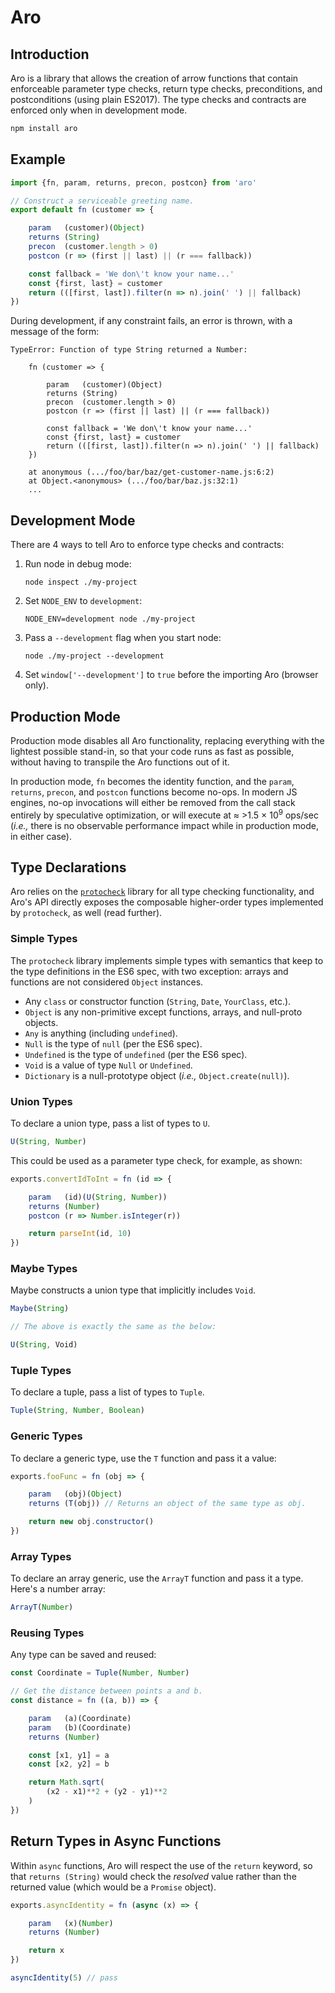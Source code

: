 # Aro
## Introduction
Aro is a library that allows the creation of arrow functions that contain enforceable parameter type checks, return type checks, preconditions, and postconditions (using plain ES2017). The type checks and contracts are enforced only when in development mode.

```sh
npm install aro
```

## Example

```js
import {fn, param, returns, precon, postcon} from 'aro'

// Construct a serviceable greeting name.
export default fn (customer => {

    param   (customer)(Object)
    returns (String)
    precon  (customer.length > 0)
    postcon (r => (first || last) || (r === fallback))

    const fallback = 'We don\'t know your name...'
    const {first, last} = customer
    return (([first, last]).filter(n => n).join(' ') || fallback)
})
```

During development, if any constraint fails, an error is thrown, with a message of the form:

```
TypeError: Function of type String returned a Number:

    fn (customer => {

        param   (customer)(Object)
        returns (String)
        precon  (customer.length > 0)
        postcon (r => (first || last) || (r === fallback))

        const fallback = 'We don\'t know your name...'
        const {first, last} = customer
        return (([first, last]).filter(n => n).join(' ') || fallback)
    })

    at anonymous (.../foo/bar/baz/get-customer-name.js:6:2)
    at Object.<anonymous> (.../foo/bar/baz.js:32:1)
    ...
```

## Development Mode

There are 4 ways to tell Aro to enforce type checks and contracts:

1. Run node in debug mode:
    ```
    node inspect ./my-project
    ```
2. Set `NODE_ENV` to `development`:
    ```
    NODE_ENV=development node ./my-project
    ```
3. Pass a `--development` flag when you start node:
    ```
    node ./my-project --development
    ```
4. Set `window['--development']` to `true` before the importing Aro (browser only).

## Production Mode

Production mode disables all Aro functionality, replacing everything with the lightest possible stand-in, so that your code runs as fast as possible, without having to transpile the Aro functions out of it.

In production mode, `fn` becomes the identity function, and the `param`, `returns`, `precon`, and `postcon` functions become no-ops. In modern JS engines, no-op invocations will either be removed from the call stack entirely by speculative optimization, or will execute at &approx; >1.5 &times; 10<sup>9</sup> ops/sec (*i.e.,* there is no observable performance impact while in production mode, in either case).

## Type Declarations

Aro relies on the [`protocheck`](https://github.com/jeffmcmahan/protocheck) library for all type checking functionality, and Aro's API directly exposes the composable higher-order types implemented by `protocheck`, as well (read further).

### Simple Types

The `protocheck` library implements simple types with semantics that keep to the type definitions in the ES6 spec, with two exception: arrays and functions are not considered `Object` instances.  

* Any `class` or constructor function (`String`, `Date`, `YourClass`, etc.).
* `Object` is any non-primitive except functions, arrays, and null-proto objects. 
* `Any` is anything (including `undefined`).
* `Null` is the type of `null` (per the ES6 spec).
* `Undefined` is the type of `undefined` (per the ES6 spec).
* `Void` is a value of type `Null` or `Undefined`.
* `Dictionary` is a null-prototype object (*i.e.,* `Object.create(null)`).

### Union Types

To declare a union type, pass a list of types to `U`.

```js
U(String, Number)
```

This could be used as a parameter type check, for example, as shown:

```js
exports.convertIdToInt = fn (id => {

    param   (id)(U(String, Number))
    returns (Number)
    postcon (r => Number.isInteger(r))

    return parseInt(id, 10)
})
```

### Maybe Types

Maybe constructs a union type that implicitly includes `Void`.

```js
Maybe(String)

// The above is exactly the same as the below:

U(String, Void)
```

### Tuple Types

To declare a tuple, pass a list of types to `Tuple`.

```js
Tuple(String, Number, Boolean)
```

### Generic Types

To declare a generic type, use the `T` function and pass it a value:

```js
exports.fooFunc = fn (obj => {

    param   (obj)(Object)
    returns (T(obj)) // Returns an object of the same type as obj.

    return new obj.constructor()
})
```

### Array Types

To declare an array generic, use the `ArrayT` function and pass it a type. Here's a number array:

```js
ArrayT(Number)
```

### Reusing Types

Any type can be saved and reused:

```js
const Coordinate = Tuple(Number, Number)

// Get the distance between points a and b.
const distance = fn ((a, b)) => {

    param   (a)(Coordinate)
    param   (b)(Coordinate)
    returns (Number)

    const [x1, y1] = a
    const [x2, y2] = b

    return Math.sqrt(
        (x2 - x1)**2 + (y2 - y1)**2
    )
})
```

## Return Types in Async Functions

Within `async` functions, Aro will respect the use of the `return` keyword, so that `returns (String)` would check the *resolved* value rather than the returned value (which would be a `Promise` object).

```js
exports.asyncIdentity = fn (async (x) => {

    param   (x)(Number)
    returns (Number)

    return x
})

asyncIdentity(5) // pass
```
